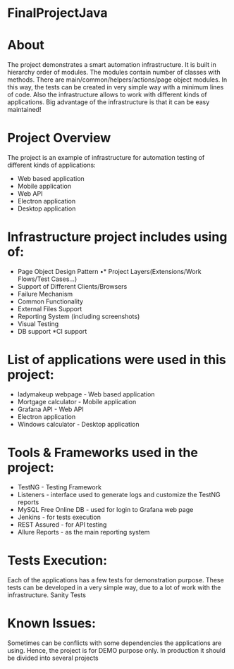 # FinalProjectJava
# About
The project demonstrates a smart automation infrastructure. It is built in hierarchy order of modules. The modules contain number of classes with methods. There are main/common/helpers/actions/page object modules. In this way, the tests can be created in very simple way with a minimum lines of code. Also the infrastructure allows to work with different kinds of applications. Big advantage of the infrastructure is that it can be easy maintained!
# Project Overview
The project is an example of infrastructure for automation testing of different kinds of applications:

- Web based application
- Mobile application
- Web API
- Electron application
- Desktop application
# Infrastructure project includes using of:
- Page Object Design Pattern •* Project Layers(Extensions/Work Flows/Test Cases...)
- Support of Different Clients/Browsers
- Failure Mechanism
- Common Functionality
- External Files Support
- Reporting System (including screenshots)
- Visual Testing
- DB support *CI support
# List of applications were used in this project:
- ladymakeup webpage - Web based application
- Mortgage calculator - Mobile application
- Grafana API - Web API
- Electron application
- Windows calculator - Desktop application
# Tools & Frameworks used in the project:
- TestNG - Testing Framework
- Listeners - interface used to generate logs and customize the TestNG reports
- MySQL Free Online DB - used for login to Grafana web page
- Jenkins - for tests execution
- REST Assured - for API testing
- Allure Reports - as the main reporting system
# Tests Execution:
Each of the applications has a few tests for demonstration purpose. These tests can be developed in a very simple way, due to a lot of work with the infrastructure. Sanity Tests
# Known Issues:
Sometimes can be conflicts with some dependencies the applications are using. Hence, the project is for DEMO purpose only. In production it should be divided into several projects

